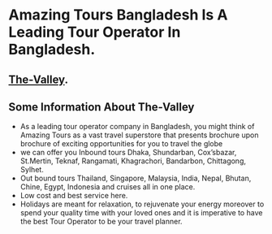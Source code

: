 # Amazing Tours Bangladesh Is A Leading Tour Operator In Bangladesh.
## [The-Valley](https://the-valley-ebf5a.web.app).

## Some Information About The-Valley
 - As a leading tour operator company in Bangladesh, you might think of Amazing Tours as a vast travel superstore that presents brochure upon brochure of exciting opportunities for you to travel the globe
 - we can offer you Inbound tours Dhaka, Shundarban, Cox’sbazar, St.Mertin, Teknaf, Rangamati,  Khagrachori, Bandarbon, Chittagong, Sylhet.
 - Out bound tours Thailand, Singapore, Malaysia, India, Nepal, Bhutan, Chine, Egypt, Indonesia and cruises all in one place.
 - Low cost and best service here.
 - Holidays are meant for relaxation, to rejuvenate your energy moreover to spend your quality time with your loved ones and it is imperative to have the best Tour Operator to be your travel planner.